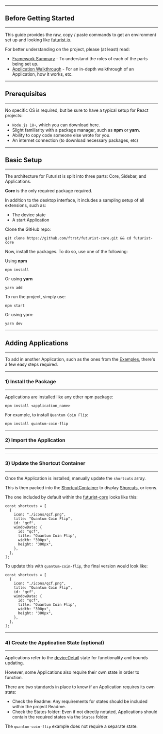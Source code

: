 ***
## Before Getting Started
***
This guide provides the raw, copy / paste commands to get an environment set up and looking like [futurist.io](https://futurist.io).

For better understanding on the project, please (at least) read:

* [Framework Summary](framework/architecture) - To understand the roles of each of the parts being set up.
* [Application Walkthrough](framework/app_walkthrough) - For an in-depth walkthrough of an Application, how it works, etc.


***
## Prerequisites
***
No specific OS is required, but be sure to have a typical setup for React projects:

* ```Node.js 18+```, which you can download here.
* Slight familiarity with a package manager, such as **npm** or **yarn**.
* Ability to copy code someone else wrote for you.
* An internet connection (to download necessary packages, etc)

***
## Basic Setup
***
The architecture for Futurist is split into three parts: Core, Sidebar, and Applications.

**Core** is the only required package required.

In addition to the desktop interface, it includes a sampling setup of all extensions, such as:

* The device state
* A start Application

Clone the GitHub repo:

```git clone https://github.com/ftrst/futurist-core.git && cd futurist-core```

Now, install the packages. To do so, use one of the following:

Using **npm**

```npm install```

Or using **yarn**

```yarn add```

To run the project, simply use:

```npm start```

Or using yarn:

```yarn dev```

***
## Adding Applications
***
To add in another Application, such as the ones from the [Examples](development/example_apps), there's a few easy steps required.

***
### 1) Install the Package
***
Applications are installed like any other npm package:

```npm install <application_name>```

For example, to install ```Quantum Coin Flip```:

```npm install quantum-coin-flip```

***
### 2) Import the Application
***

***
### 3) Update the Shortcut Container
***
Once the Application is installed, manually update the ```shortcuts``` array.

This is then packed into the [ShortcutContainer](components/shortcutcontainer.md) to display [Shorcuts](components/shortcut.md), or icons.

The one included by default within the [futurist-core](framework/core.md) looks like this:
```
const shortcuts = [
  {
    icon: "./icons/qcf.png",
    title: "Quantum Coin Flip",
    id: "qcf",
    windowData: {
      id: "qcf",
      title: "Quantum Coin Flip",
      width: "300px",
      height: "300px",
    },
  },
];
```

To update this with ```quantum-coin-flip```, the final version would look like:

```
const shortcuts = [
  {
    icon: "./icons/qcf.png",
    title: "Quantum Coin Flip",
    id: "qcf",
    windowData: {
      id: "qcf",
      title: "Quantum Coin Flip",
      width: "300px",
      height: "300px",
    },
  },
];
```
***
### 4) Create the Application State (optional)
***
Applications refer to the [deviceDetail](framework/standard_states) state for functionality and bounds updating.

However, some Applications also require their own state in order to function.

There are two standards in place to know if an Application requires its own state:

* Check the Readme: Any requirements for states should be included within the project Readme. 
* Check the States folder: Even if not directly notated, Applications should contain the required states via the ```States``` folder.

The ```quantum-coin-flip``` example does not require a separate state.